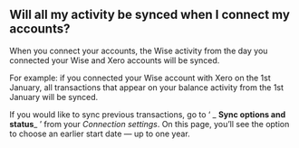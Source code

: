 ## Will all my activity be synced when I connect my accounts?  
When you connect your accounts, the Wise activity from the day you connected your Wise and Xero accounts will be synced. 

For example: if you connected your Wise account with Xero on the 1st January, all transactions that appear on your balance activity from the 1st January will be synced. 

If you would like to sync previous transactions, go to ‘ _ **Sync options and status**_ ’ from your _Connection settings_. On this page, you’ll see the option to choose an earlier start date — up to one year.